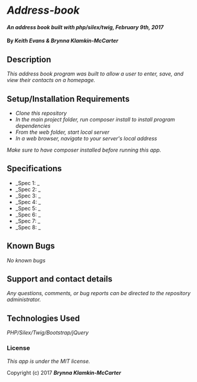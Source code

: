 # _Address-book_

#### _An address book built with php/silex/twig, February 9th, 2017_

#### By _**Keith Evans & Brynna Klamkin-McCarter**_

## Description

_This address book program was built to allow a user to enter, save, and view their contacts on a homepage._

## Setup/Installation Requirements

* _Clone this repository_
* _In the main project folder, run composer install to install program dependencies_
* _From the web folder, start local server_
* _In a web browser, navigate to your server's local address_

_Make sure to have composer installed before running this app._

## Specifications

* _Spec 1: _
* _Spec 2: _
* _Spec 3: _
* _Spec 4: _
* _Spec 5: _
* _Spec 6: _
* _Spec 7: _
* _Spec 8: _

## Known Bugs

_No known bugs_

## Support and contact details

_Any questions, comments, or bug reports can be directed to the repository administrator._

## Technologies Used

_PHP/Silex/Twig/Bootstrap/jQuery_

### License

*This app is under the MIT license.*

Copyright (c) 2017 **_Brynna Klamkin-McCarter_**
